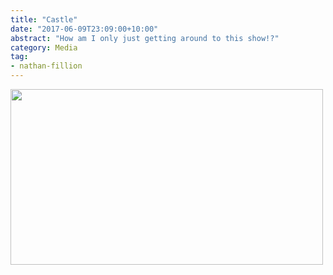 ```yaml
---
title: "Castle"
date: "2017-06-09T23:09:00+10:00"
abstract: "How am I only just getting around to this show!?"
category: Media
tag:
- nathan-fillion
---
```

<p><img src="https://rubenerd.com/files/2017/castle@1x.jpg" alt="" style="width:500px; height:281px" srcset="https://rubenerd.com/files/2017/castle@1x.jpg 1x, https://rubenerd.com/files/2017/castle@2x.jpg 2x" /></p>

